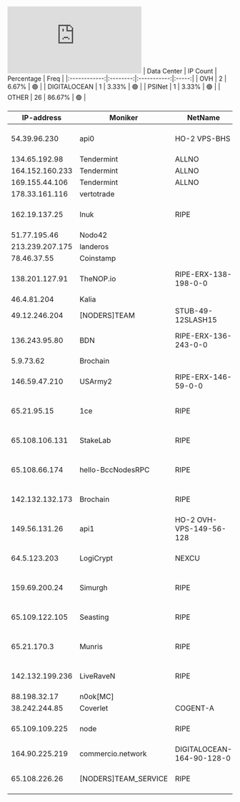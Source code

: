 ![Diagramm](https://github.com/obajay/StateSync-snapshots/blob/main/Projects/Rebus/1/README.md)
| Data Center | IP Count | Percentage | Freq |
|:------------:|:--------:|:-----------:|:-----:|
| OVH | 2 | 6.67% | 🟢 |
| DIGITALOCEAN | 1 | 3.33% | 🟢 |
| PSINet | 1 | 3.33% | 🟢 |
| OTHER | 26 | 86.67% | 🟢 |

<!-- START_TABLE -->
| IP-address | Moniker | NetName | Organization |
|-------------|-------------|-------------|-------------|
| 54.39.96.230 | api0 | HO-2 VPS-BHS | OVH Hosting, Inc. OVH Hosting, Inc. |
| 134.65.192.98 | Tendermint | ALLNO | Allnodes Inc |
| 164.152.160.233 | Tendermint | ALLNO | Allnodes Inc |
| 169.155.44.106 | Tendermint | ALLNO | Allnodes Inc |
| 178.33.161.116 | vertotrade |  |  |
| 162.19.137.25 | Inuk | RIPE | RIPE Network Coordination Centre |
| 51.77.195.46 | Nodo42 |  |  |
| 213.239.207.175 | landeros |  |  |
| 78.46.37.55 | Coinstamp |  |  |
| 138.201.127.91 | TheNOP.io | RIPE-ERX-138-198-0-0 | RIPE Network Coordination Centre |
| 46.4.81.204 | Kalia |  |  |
| 49.12.246.204 | [NODERS]TEAM | STUB-49-12SLASH15 |  |
| 136.243.95.80 | BDN | RIPE-ERX-136-243-0-0 | RIPE Network Coordination Centre |
| 5.9.73.62 | Brochain |  |  |
| 146.59.47.210 | USArmy2 | RIPE-ERX-146-59-0-0 | RIPE Network Coordination Centre |
| 65.21.95.15 | 1ce | RIPE | RIPE Network Coordination Centre |
| 65.108.106.131 | StakeLab | RIPE | RIPE Network Coordination Centre |
| 65.108.66.174 | hello-BccNodesRPC | RIPE | RIPE Network Coordination Centre |
| 142.132.132.173 | Brochain | RIPE | RIPE Network Coordination Centre |
| 149.56.131.26 | api1 | HO-2 OVH-VPS-149-56-128 | OVH Hosting, Inc. OVH Hosting, Inc. |
| 64.5.123.203 | LogiCrypt | NEXCU | NEXCUS TECHNOLOGIES LLC |
| 159.69.200.24 | Simurgh | RIPE | RIPE Network Coordination Centre |
| 65.109.122.105 | Seasting | RIPE | RIPE Network Coordination Centre |
| 65.21.170.3 | Munris | RIPE | RIPE Network Coordination Centre |
| 142.132.199.236 | LiveRaveN | RIPE | RIPE Network Coordination Centre |
| 88.198.32.17 | n0ok[MC] |  |  |
| 38.242.244.85 | Coverlet | COGENT-A | PSINet, Inc. |
| 65.109.109.225 | node | RIPE | RIPE Network Coordination Centre |
| 164.90.225.219 | commercio.network | DIGITALOCEAN-164-90-128-0 | DigitalOcean, LLC |
| 65.108.226.26 | [NODERS]TEAM_SERVICE | RIPE | RIPE Network Coordination Centre |

<!-- END_TABLE -->
